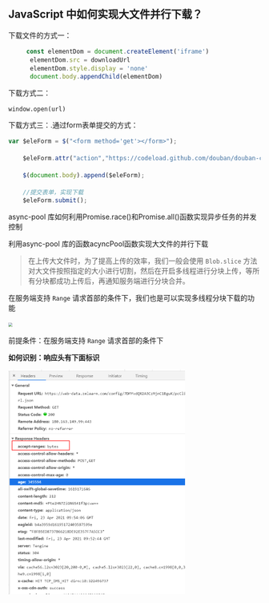 ## JavaScript 中如何实现大文件并行下载？

下载文件的方式一：

```javascript
     const elementDom = document.createElement('iframe')
      elementDom.src = downloadUrl
      elementDom.style.display = 'none'
      document.body.appendChild(elementDom)
```

下载方式二：

```
window.open(url)
```

下载方式三：.通过form表单提交的方式：

```javascript
var $eleForm = $("<form method='get'></form>");
 
    $eleForm.attr("action","https://codeload.github.com/douban/douban-client/legacy.zip/master");
 
    $(document.body).append($eleForm);
 
    //提交表单，实现下载
    $eleForm.submit();
```

 async-pool 库如何利用Promise.race()和Promise.all()函数实现异步任务的并发控制

利用async-pool 库的函数acyncPool函数实现大文件的并行下载

> 在上传大文件时，为了提高上传的效率，我们一般会使用 `Blob.slice` 方法对大文件按照指定的大小进行切割，然后在开启多线程进行分块上传，等所有分块都成功上传后，再通知服务端进行分块合并。

在服务端支持 `Range` 请求首部的条件下，我们也是可以实现多线程分块下载的功能

<img src="D:\Users\admin\Desktop\private\notebook\img\文件并行下载示意图.jpg" style="zoom:50%;" />

前提条件：在服务端支持 `Range` 请求首部的条件下

**如何识别：响应头有下面标识**

<img src=".\img\服务器支持range请求标识.png" alt="image-20210427180316559" style="zoom:50%;" />



